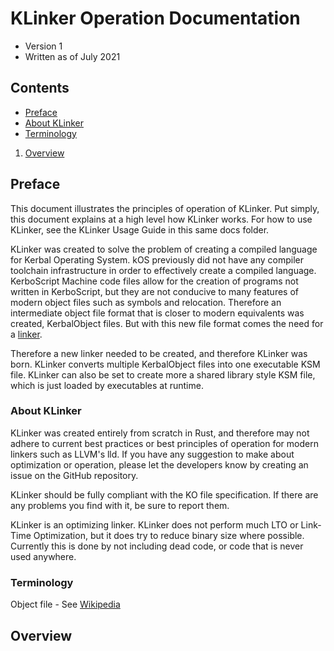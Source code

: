  
# KLinker Operation Documentation
* Version 1
* Written as of July 2021

## Contents
* [Preface](#preface)
* [About KLinker](#about-klinker)
* [Terminology](#terminology)

1. [Overview](#overview)

## Preface
This document illustrates the principles of operation of KLinker. Put simply, this document explains at a high level how KLinker works. For how to use KLinker, see the KLinker Usage Guide in this same docs folder.

KLinker was created to solve the problem of creating a compiled language for Kerbal Operating System. kOS previously did not have any compiler toolchain infrastructure in order to effectively create a compiled language. KerboScript Machine code files allow for the creation of programs not written in KerboScript, but they are not conducive to many features of modern object files such as symbols and relocation. Therefore an intermediate object file format that is closer to modern equivalents was created, KerbalObject files. But with this new file format comes the need for a [linker](https://en.wikipedia.org/wiki/Linker_(computing)).

Therefore a new linker needed to be created, and therefore KLinker was born. KLinker converts multiple KerbalObject files into one executable KSM file. KLinker can also be set to create more a shared library style KSM file, which is just loaded by executables at runtime.

### About KLinker
KLinker was created entirely from scratch in Rust, and therefore may not adhere to current best practices or best principles of operation for modern linkers such as LLVM's lld. If you have any suggestion to make about optimization or operation, please let the developers know by creating an issue on the GitHub repository.

KLinker should be fully compliant with the KO file specification. If there are any problems you find with it, be sure to report them.

KLinker is an optimizing linker. KLinker does not perform much LTO or Link-Time Optimization, but it does try to reduce binary size where possible. Currently this is done by not including dead code, or code that is never used anywhere.

### Terminology
Object file - See [Wikipedia](https://en.wikipedia.org/wiki/Object_file)

## Overview

